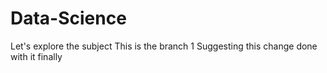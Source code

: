 # Data-Science
Let's explore the subject
This is the branch 1
Suggesting this change
done with it
finally
